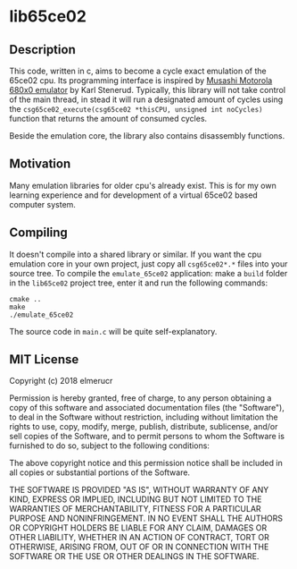# lib65ce02
## Description
This code, written in c, aims to become a cycle exact emulation of the 65ce02 cpu. Its programming interface is inspired by [Musashi Motorola 680x0 emulator](https://github.com/kstenerud/Musashi) by Karl Stenerud. Typically, this library will not take control of the main thread, in stead it will run a designated amount of cycles using the ````csg65ce02_execute(csg65ce02 *thisCPU, unsigned int noCycles)```` function that returns the amount of consumed cycles.

Beside the emulation core, the library also contains disassembly functions.
## Motivation
Many emulation libraries for older cpu's already exist. This is for my own learning experience and for development of a virtual 65ce02 based computer system.
## Compiling
It doesn't compile into a shared library or similar. If you want the cpu emulation core in your own project, just copy all ````csg65ce02*.*```` files into your source tree. To compile the ````emulate_65ce02```` application: make a ````build```` folder in the ````lib65ce02```` project tree, enter it and run the following commands:
````
cmake ..
make
./emulate_65ce02
````
The source code in ````main.c```` will be quite self-explanatory.
## MIT License
Copyright (c) 2018 elmerucr

Permission is hereby granted, free of charge, to any person obtaining a copy of this software and associated documentation files (the "Software"), to deal in the Software without restriction, including without limitation the rights to use, copy, modify, merge, publish, distribute, sublicense, and/or sell copies of the Software, and to permit persons to whom the Software is furnished to do so, subject to the following conditions:

The above copyright notice and this permission notice shall be included in all copies or substantial portions of the Software.

THE SOFTWARE IS PROVIDED "AS IS", WITHOUT WARRANTY OF ANY KIND, EXPRESS OR IMPLIED, INCLUDING BUT NOT LIMITED TO THE WARRANTIES OF MERCHANTABILITY, FITNESS FOR A PARTICULAR PURPOSE AND NONINFRINGEMENT. IN NO EVENT SHALL THE AUTHORS OR COPYRIGHT HOLDERS BE LIABLE FOR ANY CLAIM, DAMAGES OR OTHER LIABILITY, WHETHER IN AN ACTION OF CONTRACT, TORT OR OTHERWISE, ARISING FROM, OUT OF OR IN CONNECTION WITH THE SOFTWARE OR THE USE OR OTHER DEALINGS IN THE
SOFTWARE.